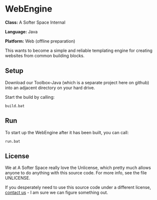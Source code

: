 # WebEngine

**Class:** A Softer Space Internal

**Language:** Java

**Platform:** Web (offline preparation)

This wants to become a simple and reliable templating engine for creating websites from common building blocks.

## Setup

Download our Toolbox-Java (which is a separate project here on github) into an adjacent directory on your hard drive.

Start the build by calling:

```
build.bat
```

## Run

To start up the WebEngine after it has been built, you can call:

```
run.bat
```

## License

We at A Softer Space really love the Unlicense, which pretty much allows anyone to do anything with this source code.
For more info, see the file UNLICENSE.

If you desperately need to use this source code under a different license, [contact us](mailto:moya@asofterspace.com) - I am sure we can figure something out.
